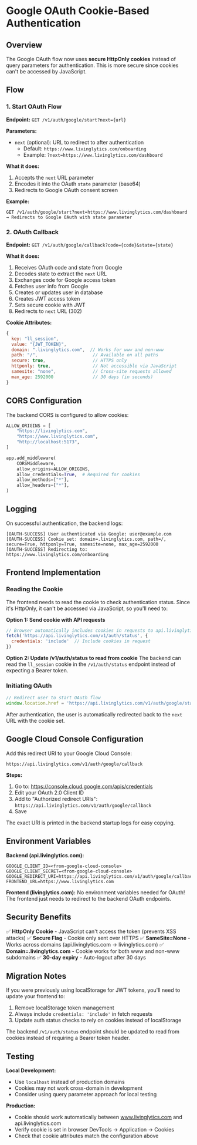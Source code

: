 # Google OAuth Cookie-Based Authentication

## Overview

The Google OAuth flow now uses **secure HttpOnly cookies** instead of query parameters for authentication. This is more secure since cookies can't be accessed by JavaScript.

## Flow

### 1. Start OAuth Flow
**Endpoint:** `GET /v1/auth/google/start?next={url}`

**Parameters:**
- `next` (optional): URL to redirect to after authentication
  - Default: `https://www.livinglytics.com/onboarding`
  - Example: `?next=https://www.livinglytics.com/dashboard`

**What it does:**
1. Accepts the `next` URL parameter
2. Encodes it into the OAuth `state` parameter (base64)
3. Redirects to Google OAuth consent screen

**Example:**
```
GET /v1/auth/google/start?next=https://www.livinglytics.com/dashboard
→ Redirects to Google OAuth with state parameter
```

### 2. OAuth Callback
**Endpoint:** `GET /v1/auth/google/callback?code={code}&state={state}`

**What it does:**
1. Receives OAuth code and state from Google
2. Decodes state to extract the `next` URL
3. Exchanges code for Google access token
4. Fetches user info from Google
5. Creates or updates user in database
6. Creates JWT access token
7. Sets secure cookie with JWT
8. Redirects to `next` URL (302)

**Cookie Attributes:**
```javascript
{
  key: "ll_session",
  value: "{JWT_TOKEN}",
  domain: ".livinglytics.com",  // Works for www and non-www
  path: "/",                     // Available on all paths
  secure: true,                  // HTTPS only
  httponly: true,                // Not accessible via JavaScript
  samesite: "none",              // Cross-site requests allowed
  max_age: 2592000               // 30 days (in seconds)
}
```

## CORS Configuration

The backend CORS is configured to allow cookies:

```python
ALLOW_ORIGINS = [
    "https://livinglytics.com",
    "https://www.livinglytics.com",
    "http://localhost:5173",
]

app.add_middleware(
    CORSMiddleware,
    allow_origins=ALLOW_ORIGINS,
    allow_credentials=True,  # Required for cookies
    allow_methods=["*"],
    allow_headers=["*"],
)
```

## Logging

On successful authentication, the backend logs:

```
[OAUTH-SUCCESS] User authenticated via Google: user@example.com
[OAUTH-SUCCESS] Cookie set: domain=.livinglytics.com, path=/, secure=True, httponly=True, samesite=none, max_age=2592000
[OAUTH-SUCCESS] Redirecting to: https://www.livinglytics.com/onboarding
```

## Frontend Implementation

### Reading the Cookie

The frontend needs to read the cookie to check authentication status. Since it's HttpOnly, it can't be accessed via JavaScript, so you'll need to:

**Option 1: Send cookie with API requests**
```javascript
// Browser automatically includes cookies in requests to api.livinglytics.com
fetch('https://api.livinglytics.com/v1/auth/status', {
  credentials: 'include'  // Include cookies in request
})
```

**Option 2: Update /v1/auth/status to read from cookie**
The backend can read the `ll_session` cookie in the `/v1/auth/status` endpoint instead of expecting a Bearer token.

### Initiating OAuth

```javascript
// Redirect user to start OAuth flow
window.location.href = 'https://api.livinglytics.com/v1/auth/google/start?next=https://www.livinglytics.com/dashboard';
```

After authentication, the user is automatically redirected back to the `next` URL with the cookie set.

## Google Cloud Console Configuration

Add this redirect URI to your Google Cloud Console:

```
https://api.livinglytics.com/v1/auth/google/callback
```

**Steps:**
1. Go to: https://console.cloud.google.com/apis/credentials
2. Edit your OAuth 2.0 Client ID
3. Add to "Authorized redirect URIs": `https://api.livinglytics.com/v1/auth/google/callback`
4. Save

The exact URI is printed in the backend startup logs for easy copying.

## Environment Variables

**Backend (api.livinglytics.com):**
```
GOOGLE_CLIENT_ID=<from-google-cloud-console>
GOOGLE_CLIENT_SECRET=<from-google-cloud-console>
GOOGLE_REDIRECT_URI=https://api.livinglytics.com/v1/auth/google/callback
FRONTEND_URL=https://www.livinglytics.com
```

**Frontend (livinglytics.com):**
No environment variables needed for OAuth! The frontend just needs to redirect to the backend OAuth endpoints.

## Security Benefits

✅ **HttpOnly Cookie** - JavaScript can't access the token (prevents XSS attacks)
✅ **Secure Flag** - Cookie only sent over HTTPS
✅ **SameSite=None** - Works across domains (api.livinglytics.com → livinglytics.com)
✅ **Domain=.livinglytics.com** - Cookie works for both www and non-www subdomains
✅ **30-day expiry** - Auto-logout after 30 days

## Migration Notes

If you were previously using localStorage for JWT tokens, you'll need to update your frontend to:

1. Remove localStorage token management
2. Always include `credentials: 'include'` in fetch requests
3. Update auth status checks to rely on cookies instead of localStorage

The backend `/v1/auth/status` endpoint should be updated to read from cookies instead of requiring a Bearer token header.

## Testing

**Local Development:**
- Use `localhost` instead of production domains
- Cookies may not work cross-domain in development
- Consider using query parameter approach for local testing

**Production:**
- Cookie should work automatically between www.livinglytics.com and api.livinglytics.com
- Verify cookie is set in browser DevTools → Application → Cookies
- Check that cookie attributes match the configuration above
